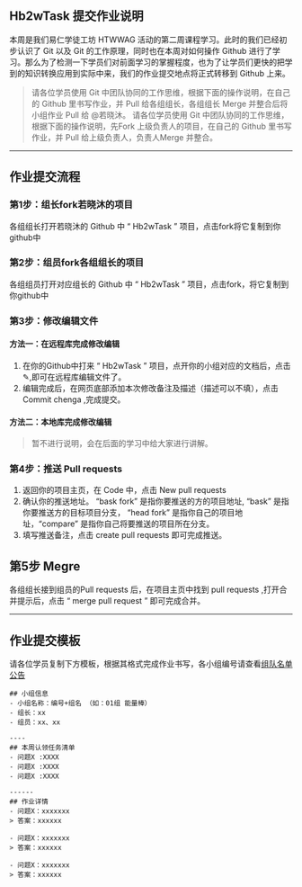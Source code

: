 ## Hb2wTask 提交作业说明
本周是我们易仁学徒工坊 HTWWAG 活动的第二周课程学习。此时的我们已经初步认识了 Git 以及 Git 的工作原理，同时也在本周对如何操作 Github 进行了学习。那么为了检测一下学员们对前面学习的掌握程度，也为了让学员们更快的把学到的知识转换应用到实际中来，我们的作业提交地点将正式转移到 Github 上来。 

> 请各位学员使用 Git 中团队协同的工作思维，根据下面的操作说明，在自己的 Github 里书写作业，并 Pull 给各组组长，各组组长 Merge 并整合后将小组作业 Pull 给 @若晓沐。
> 请各位学员使用 Git 中团队协同的工作思维，根据下面的操作说明，先Fork 上级负责人的项目，在自己的 Github 里书写作业，并 Pull 给上级负责人，负责人Merge 并整合。


---- 
## 作业提交流程

### 第1步：组长fork若晓沐的项目

 各组组长打开若晓沐的 Github 中 “ Hb2wTask ” 项目，点击fork将它复制到你github中 

### 第2步：组员fork各组组长的项目

各组组员打开对应组长的 Github 中 “ Hb2wTask ” 项目，点击fork，将它复制到你github中 

### 第3步：修改编辑文件
#### 方法一：在远程库完成修改编辑
1. 在你的Github中打来 “ Hb2wTask ” 项目，点开你的小组对应的文档后，点击✎,即可在远程库编辑文件了。
2. 编辑完成后，在网页底部添加本次修改备注及描述（描述可以不填），点击Commit chenga ,完成提交。

#### 方法二：本地库完成修改编辑
> 暂不进行说明，会在后面的学习中给大家进行讲解。

### 第4步：推送 Pull requests 
1. 返回你的项目主页，在 Code 中，点击 New pull requests
2. 确认你的推送地址。 “bask fork” 是指你要推送的方的项目地址, “bask” 是指你要推送方的目标项目分支， “head fork” 是指你自己的项目地址，“compare” 是指你自己将要推送的项目所在分支。
3. 填写推送备注，点击 create pull requests  即可完成推送。

## 第5步 Megre
各组组长接到组员的Pull requests 后，在项目主页中找到 pull requests  ,打开合并提示后，点击 “ merge pull request ” 即可完成合并。

---
## 作业提交模板

请各位学员复制下方模板，根据其格式完成作业书写，各小组编号请查看[组队名单公告](https://github.com/runwithcc/HTWAAG/issues/6)

```
## 小组信息
- 小组名称：编号+组名 （如：01组 能量棒）
- 组长：xx
- 组员：xx、xx

----
## 本周认领任务清单
- 问题X :XXXX
- 问题X :XXXX
- 问题X :XXXX

------
## 作业详情
- 问题X：xxxxxxx
> 答案：xxxxxx

- 问题X：xxxxxxx
> 答案：xxxxxx

- 问题X：xxxxxxx
> 答案：xxxxxx
```

